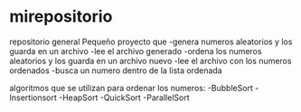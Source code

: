 # mirepositorio
repositorio general
Pequeño proyecto que 
-genera numeros aleatorios y los guarda en un archivo
-lee el archivo generado
-ordena los numeros aleatorios y los guarda en un archivo nuevo
-lee el archivo con los numeros ordenados
-busca un numero dentro de la lista ordenada

algoritmos que se utilizan para ordenar los numeros:
-BubbleSort
-Insertionsort
-HeapSort
-QuickSort
-ParallelSort
